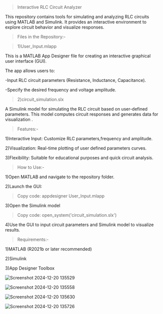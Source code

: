 >Interactive RLC Circuit Analyzer

This repository contains tools for simulating and analyzing RLC circuits using MATLAB and Simulink. It provides an interactive environment to explore circuit behavior and visualize responses.

>Files in the Repository:-

> 1)User_Input.mlapp

This is a MATLAB App Designer file for creating an interactive graphical user interface (GUI). 

The app allows users to:

-Input RLC circuit parameters (Resistance, Inductance, Capacitance).

-Specify the desired frequency and voltage amplitude.

> 2)circuit_simulation.slx

A Simulink model for simulating the RLC circuit based on user-defined parameters. This model computes circuit responses and generates data for visualization .

>Features:-

1)Interactive Input: Customize RLC parameters,frequency and amplitude.

2)Visualization: Real-time plotting of user defined parameters  curves.

3)Flexibility: Suitable for educational purposes and quick circuit analysis.

>How to Use:-

1)Open MATLAB and navigate to the repository folder.

2)Launch the GUI:

>Copy code:
appdesigner User_Input.mlapp

3)Open the Simulink model

>Copy code:
open_system('circuit_simulation.slx')

4)Use the GUI to input circuit parameters and Simulink model to visualize results.

>Requirements:-

1)MATLAB (R2021b or later recommended)

2)Simulink

3)App Designer Toolbox

![Screenshot 2024-12-20 135529](https://github.com/user-attachments/assets/bbb16c28-6469-469c-a317-6b38b2876e11)

![Screenshot 2024-12-20 135558](https://github.com/user-attachments/assets/e0ef498a-87bb-4671-b7a6-c43de384d451)

![Screenshot 2024-12-20 135630](https://github.com/user-attachments/assets/fcb529ac-ecb6-41e8-aef6-fb8174d72803)

![Screenshot 2024-12-20 135726](https://github.com/user-attachments/assets/4e1308c2-d6b1-4d06-855f-c8c2f1407b0e)










